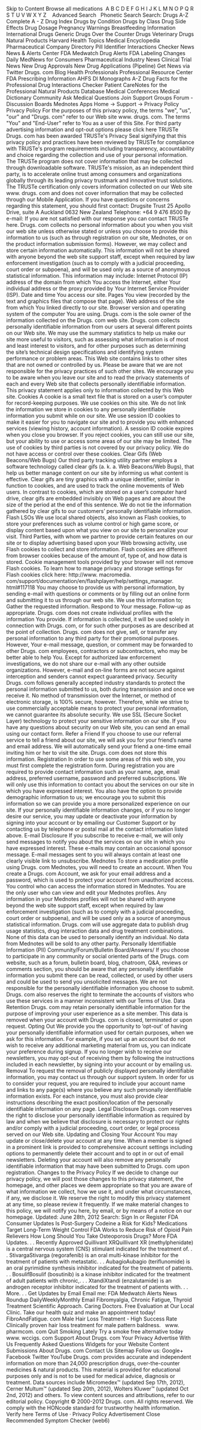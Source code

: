 Skip to Content Browse all medications  A B C D E F G H I J K L M N O P Q R S T U V W X Y Z    Advanced Search   Phonetic Search Search: Drugs A-Z Complete A - Z Drug Index Drugs by Condition Drugs by Class Drug Side Effects Drug Dosage Pregnancy Warnings Breastfeeding Information International Drugs Generic Drugs Over the Counter Drugs Veterinary Drugs Natural Products Harvard Health Topics Medical Encyclopedia Pharmaceutical Company Directory Pill Identifier Interactions Checker News News & Alerts Center FDA Medwatch Drug Alerts FDA Labeling Changes Daily MedNews for Consumers Pharmaceutical Industry News Clinical Trial News New Drug Approvals New Drug Applications (Pipeline) Get News via Twitter Drugs. com Blog Health Professionals Professional Resource Center FDA Prescribing Information AHFS DI Monographs A-Z Drug Facts for the Professional Drug Interactions Checker Patient CareNotes for the Professional Natural Products Database Medical Conferences Medical Dictionary Community Ask Medical Questions Join Support Groups Forum - Discussion Boards Mednotes Apps Home → Support → Privacy Policy Privacy Policy For the purposes of this privacy policy, the terms "we", "us", "our" and "Drugs. com" refer to our Web site www. drugs. com. The terms "You" and "End-User" refer to You as a user of this Site. For third party advertising information and opt-out options please click here TRUSTe Drugs. com has been awarded TRUSTe's Privacy Seal signifying that this privacy policy and practices have been reviewed by TRUSTe for compliance with TRUSTe's program requirements including transparency, accountability and choice regarding the collection and use of your personal information. The TRUSTe program does not cover information that may be collected through downloadable software. TRUSTe's mission, as an independent third party, is to accelerate online trust among consumers and organizations globally through its leading privacy trustmark and innovative trust solutions. The TRUSTe certification only covers information collected on our Web site www. drugs. com and does not cover information that may be collected through our Mobile Application. If you have questions or concerns regarding this statement, you should first contact: Drugsite Trust 25 Apollo Drive, suite A Auckland 0632 New Zealand Telephone: +64 9 476 8500 By e-mail: If you are not satisfied with our response you can contact TRUSTe here. Drugs. com collects no personal information about you when you visit our web site unless otherwise stated or unless you choose to provide this information to us (such as through registration on our site, Mednotes, or on the product information submission forms). However, we may collect and store certain information automatically. This information will not be shared with anyone beyond the web site support staff, except when required by law enforcement investigation (such as to comply with a judicial proceeding, court order or subpoena), and will be used only as a source of anonymous statistical information. This information may include: Internet Protocol (IP) address of the domain from which You access the Internet, either Your individual address or the proxy provided by Your Internet Service Provider (ISP). Date and time You access our site. Pages You view (recorded by the text and graphics files that compose that page). Web address of the site from which You linked directly to our site. Browser version and operating system of the computer You are using. Drugs. com is the sole owner of the information collected on the Drugs. com web site. Drugs. com collects personally identifiable information from our users at several different points on our Web site. We may use the summary statistics to help us make our site more useful to visitors, such as assessing what information is of most and least interest to visitors, and for other purposes such as determining the site’s technical design specifications and identifying system performance or problem areas. This Web site contains links to other sites that are not owned or controlled by us. Please be aware that we are not responsible for the privacy practices of such other sites. We encourage you to be aware when you leave our site and to read the privacy statements of each and every Web site that collects personally identifiable information. This privacy statement applies only to information collected by this Web site. Cookies A cookie is a small text file that is stored on a user’s computer for record-keeping purposes. We use cookies on this site. We do not link the information we store in cookies to any personally identifiable information you submit while on our site. We use session ID cookies to make it easier for you to navigate our site and to provide you with enhanced services (viewing history, account information). A session ID cookie expires when you close you browser. If you reject cookies, you can still use our site, but your ability to use or access some areas of our site may be limited. The use of cookies by third parties is not covered by our privacy policy. We do not have access or control over these cookies. Clear Gifs (Web Beacons/Web Bugs) Our third party tracking utility partner employs a software technology called clear gifs (a. k. a. Web Beacons/Web Bugs), that help us better manage content on our site by informing us what content is effective. Clear gifs are tiny graphics with a unique identifier, similar in function to cookies, and are used to track the online movements of Web users. In contrast to cookies, which are stored on a user’s computer hard drive, clear gifs are embedded invisibly on Web pages and are about the size of the period at the end of this sentence. We do not tie the information gathered by clear gifs to our customers’ personally identifiable information. Flash LSOs We use local shared objects, also known as Flash cookies, to store your preferences such as volume control or high game score, or display content based upon what you view on our site to personalize your visit. Third Parties, with whom we partner to provide certain features on our site or to display advertising based upon your Web browsing activity, use Flash cookies to collect and store information. Flash cookies are different from browser cookies because of the amount of, type of, and how data is stored. Cookie management tools provided by your browser will not remove Flash cookies. To learn how to manage privacy and storage settings for Flash cookies click here: http://www. macromedia. com/support/documentation/en/flashplayer/help/settings\_manager. html#117118 You may choose to provide us with personal information, by sending e-mail with questions or comments or by filling out an online form and submitting it to us through our web site. We use this information to; Gather the requested information. Respond to Your message. Follow-up as appropriate. Drugs. com does not create individual profiles with the information You provide. If information is collected, it will be used solely in connection with Drugs. com, or for such other purposes as are described at the point of collection. Drugs. com does not give, sell, or transfer any personal information to any third party for their promotional purposes. However, Your e-mail message, question, or comment may be forwarded to other Drugs. com employees, contractors or subcontractors, who may be better able to help You. Except for authorized law enforcement investigations, we do not share our e-mail with any other outside organizations. However, e-mail and on-line forms are not secure against interception and senders cannot expect guaranteed privacy. Security Drugs. com follows generally accepted industry standards to protect the personal information submitted to us, both during transmission and once we receive it. No method of transmission over the Internet, or method of electronic storage, is 100% secure, however. Therefore, while we strive to use commercially acceptable means to protect your personal information, we cannot guarantee its absolute security. We use SSL (Secure Socket Layer) technology to protect your sensitive information on our site. If you have any questions about security on our Web site, you can send an email using our contact form. Refer a Friend If you choose to use our referral service to tell a friend about our site, we will ask you for your friend’s name and email address. We will automatically send your friend a one-time email inviting him or her to visit the site. Drugs. com does not store this information. Registration In order to use some areas of this web site, you must first complete the registration form. During registration you are required to provide contact information such as your name, age, email address, preferred username, password and preferred subscriptions. We will only use this information to contact you about the services on our site in which you have expressed interest. You also have the option to provide demographic information to us; we encourage you to submit this information so we can provide you a more personalized experience on our site. If your personally identifiable information changes, or if you no longer desire our service, you may update or deactivate your information by signing into your account or by emailing our Customer Support or by contacting us by telephone or postal mail at the contact information listed above. E-mail Disclosure If you subscribe to receive e-mail, we will only send messages to notify you about the services on our site in which you have expressed interest. These e-mails may contain an occasional sponsor message. E-mail messages sent to you will always contain at least one clearly visible link to unsubscribe. Mednotes To store a medication profile using Drugs. com Mednotes, you will need to create an account. When You create a Drugs. com Account, we ask for your email address and a password, which is used to protect your account from unauthorized access. You control who can access the information stored in Mednotes. You are the only user who can view and edit your Mednotes profiles. Any information in your Mednotes profiles will not be shared with anyone beyond the web site support staff, except when required by law enforcement investigation (such as to comply with a judicial proceeding, court order or subpoena), and will be used only as a source of anonymous statistical information. Drugs. com will use aggregate data to publish drug usage statistics, drug interaction data and drug treatment combinations. None of this data can be used to personally identify an individual. No data from Mednotes will be sold to any other party. Personally Identifiable Information (PII) Community/Forum/Bulletin Board/Answers/ If you choose to participate in any community or social oriented parts of the Drugs. com website, such as a forum, bulletin board, blog, chatroom, Q&A, reviews or comments section, you should be aware that any personally identifiable information you submit there can be read, collected, or used by other users and could be used to send you unsolicited messages. We are not responsible for the personally identifiable information you choose to submit. Drugs. com also reserves the right to terminate the accounts of visitors who use these services in a manner inconsistent with our Terms of Use. Data Retention Drugs. com may retain personally identifiable information for the purpose of improving your user experience as a site member. This data is removed when your account with Drugs. com is closed, terminated or upon request. Opting Out We provide you the opportunity to ’opt-out’ of having your personally identifiable information used for certain purposes, when we ask for this information. For example, if you set up an account but do not wish to receive any additional marketing material from us, you can indicate your preference during signup. If you no longer wish to receive our newsletters, you may opt-out of receiving them by following the instructions included in each newsletter, by signing into your account or by emailing us. Removal To request the removal of publicly displayed personally identifiable information, you may contact us through our support system. In order for us to consider your request, you are required to include your account name and links to any page(s) where you believe any such personally identifiable information exists. For each instance, you must also provide clear instructions describing the exact position/location of the personally identifiable information on any page. Legal Disclosure Drugs. com reserves the right to disclose your personally identifiable information as required by law and when we believe that disclosure is necessary to protect our rights and/or comply with a judicial proceeding, court order, or legal process served on our Web site. Updating and Closing Your Account You may update or close/delete your account at any time. When a member is signed in a prominent link is provided to comprehensive account settings including options to permanently delete their account and to opt in or out of email newsletters. Deleting your account will also remove any personally identifiable information that may have been submitted to Drugs. com upon registration. Changes to the Privacy Policy If we decide to change our privacy policy, we will post those changes to this privacy statement, the homepage, and other places we deem appropriate so that you are aware of what information we collect, how we use it, and under what circumstances, if any, we disclose it. We reserve the right to modify this privacy statement at any time, so please review it frequently. If we make material changes to this policy, we will notify you here, by email, or by means of a notice on our homepage. Updated: June 28th, 2012 Search: Sign In or Register FDA Consumer Updates Is Post-Surgery Codeine a Risk for Kids? Medications Target Long-Term Weight Control FDA Works to Reduce Risk of Opioid Pain Relievers How Long Should You Take Osteoporosis Drugs? More FDA Updates. . . Recently Approved Quillivant XRQuillivant XR (methylphenidate) is a central nervous system (CNS) stimulant indicated for the treatment of. . . StivargaStivarga (regorafenib) is an oral multi-kinase inhibitor for the treatment of patients with metastatic. . . AubagioAubagio (teriflunomide) is an oral pyrimidine synthesis inhibitor indicated for the treatment of patients. . . BosulifBosulif (bosutinib) is a kinase inhibitor indicated for the treatment of adult patients with chronic,. . . XtandiXtandi (enzalutamide) is an androgen receptor inhibitor indicated for the treatment of patients with. . . More. . . Get Updates by Email Email me: FDA Medwatch Alerts News Roundup DailyWeeklyMonthly Email Fibromyalgia, Chronic Fatigue, Thyroid Treatment Scientific Approach. Caring Doctors. Free Evaluation at Our Local Clinic. Take our health quiz and make an appointment today!   FibroAndFatigue. com Male Hair Loss Treatment - High Success Rate Clinically proven hair loss treatment for male pattern baldness.   www. pharmcom. com Quit Smoking Lately Try a smoke free alternative today   www. wccigs. com Support About Drugs. com Your Privacy Advertise With Us Frequently Asked Questions Widgets for your Website Content Submissions About Drugs. com Contact Us Sitemap Follow us: Google+ Facebook Twitter YouTube Drugs. com provides accurate and independent information on more than 24,000 prescription drugs, over-the-counter medicines & natural products. This material is provided for educational purposes only and is not to be used for medical advice, diagnosis or treatment. Data sources include Micromedex™ (updated Sep 17th, 2012), Cerner Multum™ (updated Sep 20th, 2012), Wolters Kluwer™ (updated Oct 2nd, 2012) and others. To view content sources and attributions, refer to our editorial policy. Copyright © 2000-2012 Drugs. com. All rights reserved. We comply with the HONcode standard for trustworthy health information. Verify here Terms of Use · Privacy Policy Advertisement Close Recommended Symptom Checker (web6)